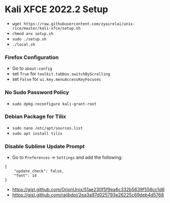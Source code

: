# Kali XFCE 2022.2 Setup
- `wget https://raw.githubusercontent.com/zyairelai/unix-rice/master/kali-xfce/setup.sh`
- `chmod a+x setup.sh`
- `sudo ./setup.sh`
- `./local.sh`

### Firefox Configuration
- Go to `about:config`  
- set `True` for `toolkit.tabbox.switchByScrolling`
- set `False` for `ui.key.menuAccessKeyFocuses`

### No Sudo Password Policy
- `sudo dpkg-reconfigure kali-grant-root`

### Debian Package for Tilix
- `sudo nano /etc/apt/sources.list`
- `sudo apt install tilix`

### Disable Sublime Update Prompt
- Go to `Preferences` -> `Settings` and add the following:
```
{
	"update_check": false,
	"font": 14
}
```
- https://gist.github.com/OrionUnix/51ae230f5f9ea6c332b5639f556cc1d6
- https://gist.github.com/rajibdpi/2ea3a97d025793e26225c69deb4d5768
